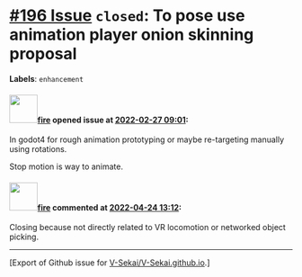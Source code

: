 # [\#196 Issue](https://github.com/V-Sekai/V-Sekai.github.io/issues/196) `closed`: To pose use animation player onion skinning proposal
**Labels**: `enhancement`


#### <img src="https://avatars.githubusercontent.com/u/32321?u=c2e06a3d2b49a467aa907e54aa259516440267cc&v=4" width="50">[fire](https://github.com/fire) opened issue at [2022-02-27 09:01](https://github.com/V-Sekai/V-Sekai.github.io/issues/196):

In godot4 for rough animation prototyping or maybe re-targeting manually using rotations.

Stop motion is way to animate.


#### <img src="https://avatars.githubusercontent.com/u/32321?u=c2e06a3d2b49a467aa907e54aa259516440267cc&v=4" width="50">[fire](https://github.com/fire) commented at [2022-04-24 13:12](https://github.com/V-Sekai/V-Sekai.github.io/issues/196#issuecomment-1107839447):

Closing because not directly related to VR locomotion or networked object picking.


-------------------------------------------------------------------------------



[Export of Github issue for [V-Sekai/V-Sekai.github.io](https://github.com/V-Sekai/V-Sekai.github.io).]
